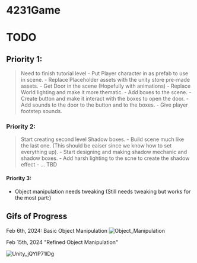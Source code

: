 # 4231Game


# TODO

## Priority 1:

> Need to finish tutorial level
    - Put Player character in as prefab to use in scene.
    - Replace Placeholder assets with the unity store pre-made assets.
    - Get Door in the scene (Hopefully with animations)
    - Replace World lighting and make it more thematic.
    - Add boxes to the scene.
    - Create button and make it interact with the boxes to open the door.
    - Add sounds to the door to the button and to the boxes.
    - Give player footstep sounds.

### Priority 2:

> Start creating second level Shadow boxes.
    - Build scene much like the last one. (This should be eaiser since we know how to set everything up).
    - Start designing and making shadow mechanic and shadow boxes.
    - Add harsh lighting to the scne to create the shadow effect
    - ... TBD

#### Priority 3:
- Object manipulation needs tweaking (Still needs tweaking but works for the most part:)


## Gifs of Progress

Feb 6th, 2024: Basic Object Manipulation
![Object_Manipulation](https://github.com/jneedles49/4231Game/assets/150978475/d66dd453-6df1-4c89-bdcd-4d7838d3f351)


Feb 15th, 2024 "Refined Object Manipulation"

![Unity_jQYIP71lDg](https://github.com/jneedles49/4231Game/assets/150978475/c1d09944-b530-4743-a616-edb7169b7aab)




